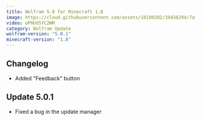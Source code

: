 ```yaml
---
title: Wolfram 5.0 for Minecraft 1.8
image: https://cloud.githubusercontent.com/assets/10100202/19438294/7afe203e-9479-11e6-8698-51e44772c1f8.jpg
video: oP0UdSfC2WM
category: Wolfram Update
wolfram-version: "5.0.1"
minecraft-version: "1.8"
---
```

## Changelog

- Added "Feedback" button

<!--read more-->

## Update 5.0.1

- Fixed a bug in the update manager
